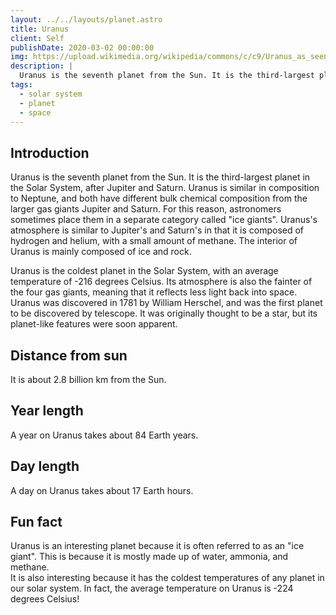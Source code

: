```yaml
---
layout: ../../layouts/planet.astro
title: Uranus
client: Self
publishDate: 2020-03-02 00:00:00
img: https://upload.wikimedia.org/wikipedia/commons/c/c9/Uranus_as_seen_by_NASA%27s_Voyager_2_%28remastered%29_-_JPEG_converted.jpg
description: |
  Uranus is the seventh planet from the Sun. It is the third-largest planet in the Solar System, after Jupiter and Saturn.
tags:
  - solar system
  - planet
  - space
---
```


## Introduction
Uranus is the seventh planet from the Sun. It is the third-largest planet in the Solar System, after Jupiter and Saturn. Uranus is similar in composition to Neptune, and both have different bulk chemical composition from the larger gas giants Jupiter and Saturn. For this reason, astronomers sometimes place them in a separate category called "ice giants". Uranus's atmosphere is similar to Jupiter's and Saturn's in that it is composed of hydrogen and helium, with a small amount of methane. The interior of Uranus is mainly composed of ice and rock. 

Uranus is the coldest planet in the Solar System, with an average temperature of -216 degrees Celsius. Its atmosphere is also the fainter of the four gas giants, meaning that it reflects less light back into space. Uranus was discovered in 1781 by William Herschel, and was the first planet to be discovered by telescope. It was originally thought to be a star, but its planet-like features were soon apparent.

## Distance from sun
It is about 2.8 billion km from the Sun.

## Year length
A year on Uranus takes about 84 Earth years.

## Day length
A day on Uranus takes about 17 Earth hours.

## Fun fact
Uranus is an interesting planet because it is often referred to as an "ice giant". This is because it is mostly made up of water, ammonia, and methane.  
It is also interesting because it has the coldest temperatures of any planet in our solar system. In fact, the average temperature on Uranus is -224 degrees Celsius!